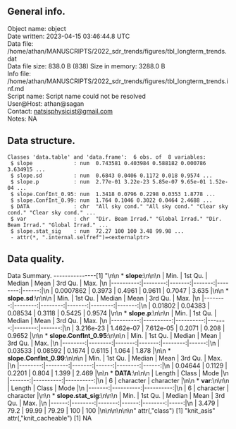 <!-- This is a markdown file. -->


 General info.
---------------

Object name:    object      
Date written:   2023-04-15 03:46:44.8 UTC  
Data file:      /home/athan/MANUSCRIPTS/2022_sdr_trends/figures/tbl_longterm_trends.dat      
Data file size: 838.0 B (838) 
Size in memory: 3288.0 B      
Info file:      /home/athan/MANUSCRIPTS/2022_sdr_trends/figures/tbl_longterm_trends.inf.md      
Script name:    Script name could not be resolved      
User@Host:      athan@sagan   
Contact:        <natsisphysicist@gmail.com>      
Notes:          NA      


 Data structure.
-----------------

```
Classes 'data.table' and 'data.frame':	6 obs. of  8 variables:
 $ slope             : num  0.743581 0.403984 0.588182 0.000786 3.634915 ...
 $ slope.sd          : num  0.6843 0.0406 0.1172 0.018 0.9574 ...
 $ slope.p           : num  2.77e-01 3.22e-23 5.85e-07 9.65e-01 1.52e-04 ...
 $ slope.ConfInt_0.95: num  1.3418 0.0796 0.2298 0.0353 1.8778 ...
 $ slope.ConfInt_0.99: num  1.764 0.1046 0.3022 0.0464 2.4688 ...
 $ DATA              : chr  "All sky cond." "All sky cond." "Clear sky cond." "Clear sky cond." ...
 $ var               : chr  "Dir. Beam Irrad." "Global Irrad." "Dir. Beam Irrad." "Global Irrad." ...
 $ slope.stat_sig    : num  72.27 100 100 3.48 99.98 ...
 - attr(*, ".internal.selfref")=<externalptr> 
```


 Data quality.
---------------
 Data Summary.
---------------[1] "\n\n  * **slope**:\n\n\n    |      Min. | 1st Qu. | Median |   Mean | 3rd Qu. |  Max. |\n    |----------:|--------:|-------:|-------:|--------:|------:|\n    | 0.0007862 |  0.3973 | 0.4961 | 0.9611 |  0.7047 | 3.635 |\n\n  * **slope.sd**:\n\n\n    |    Min. | 1st Qu. |  Median |   Mean | 3rd Qu. |   Max. |\n    |--------:|--------:|--------:|-------:|--------:|-------:|\n    | 0.01802 | 0.04383 | 0.08534 | 0.3118 |  0.5425 | 0.9574 |\n\n  * **slope.p**:\n\n\n    |      Min. |   1st Qu. |    Median |   Mean | 3rd Qu. |   Max. |\n    |----------:|----------:|----------:|-------:|--------:|-------:|\n    | 3.216e-23 | 1.462e-07 | 7.612e-05 | 0.2071 |   0.208 | 0.9652 |\n\n  * **slope.ConfInt_0.95**:\n\n\n    |    Min. | 1st Qu. | Median |   Mean | 3rd Qu. |  Max. |\n    |--------:|--------:|-------:|-------:|--------:|------:|\n    | 0.03533 | 0.08592 | 0.1674 | 0.6115 |   1.064 | 1.878 |\n\n  * **slope.ConfInt_0.99**:\n\n\n    |    Min. | 1st Qu. | Median |  Mean | 3rd Qu. |  Max. |\n    |--------:|--------:|-------:|------:|--------:|------:|\n    | 0.04644 |  0.1129 | 0.2201 | 0.804 |   1.399 | 2.469 |\n\n  * **DATA**:\n\n\n    | Length |     Class |      Mode |\n    |-------:|----------:|----------:|\n    |      6 | character | character |\n\n  * **var**:\n\n\n    | Length |     Class |      Mode |\n    |-------:|----------:|----------:|\n    |      6 | character | character |\n\n  * **slope.stat_sig**:\n\n\n    |  Min. | 1st Qu. | Median |  Mean | 3rd Qu. | Max. |\n    |------:|--------:|-------:|------:|--------:|-----:|\n    | 3.479 |    79.2 |  99.99 | 79.29 |     100 |  100 |\n\n\n<!-- end of list -->\n\n\n"
attr(,"class")
[1] "knit_asis"
attr(,"knit_cacheable")
[1] NA
